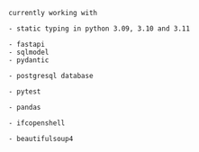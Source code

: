     currently working with 
    
    - static typing in python 3.09, 3.10 and 3.11
    
    - fastapi
    - sqlmodel
    - pydantic

    - postgresql database

    - pytest

    - pandas 
    
    - ifcopenshell
    
    - beautifulsoup4




<!---
- 👋 Hi, I’m @joernrehub
- 👀 I’m interested in ...
- 🌱 I’m currently learning ...
- 💞️ I’m looking to collaborate on ...
- 📫 How to reach me ...

joernrehub/joernrehub is a ✨ special ✨ repository because its `README.md` (this file) appears on your GitHub profile.
You can click the Preview link to take a look at your changes.
--->
